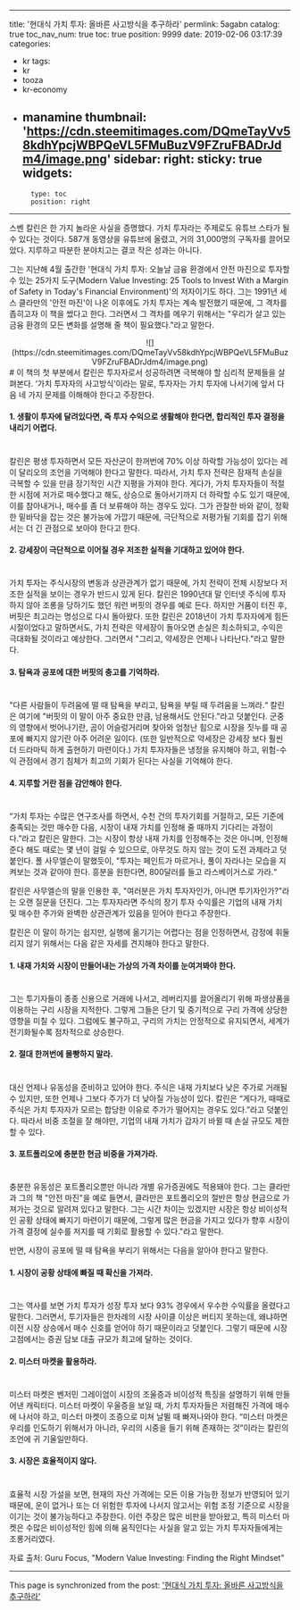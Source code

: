 
---
title: '현대식 가치 투자: 올바른 사고방식을 추구하라'
permlink: 5agabn
catalog: true
toc_nav_num: true
toc: true
position: 9999
date: 2019-02-06 03:17:39
categories:
- kr
tags:
- kr
- tooza
- kr-economy
- manamine
thumbnail: 'https://cdn.steemitimages.com/DQmeTayVv58kdhYpcjWBPQeVL5FMuBuzV9FZruFBADrJdm4/image.png'
sidebar:
    right:
        sticky: true
widgets:
    -
        type: toc
        position: right
---


스벤 칼린은 한 가지 놀라운 사실을 증명했다. 가치 투자라는 주제로도 유튜브 스타가 될 수 있다는 것이다. 587개 동영상을 유튜브에 올렸고, 거의 31,000명의 구독자를 끌어모았다. 지루하고 따분한 분야치고는 결코 작은 성과는 아니다.

​그는 지난해 4월 출간한 '현대식 가치 투자: 오늘날 금융 환경에서 안전 마진으로 투자할 수 있는 25가지 도구(Modern Value Investing: 25 Tools to Invest With a Margin of Safety in Today's Financial Environment)'의 저자이기도 하다. 그는 1991년 세스 클라만의 '안전 마진'이 나온 이후에도 가치 투자는 계속 발전했기 때문에, 그 격차를 좁히고자 이 책을 썼다고 한다. 그러면서 그 격차를 메우기 위해서는 "우리가 살고 있는 금융 환경의 모든 변화를 설명해 줄 책이 필요했다."라고 말한다.

<center>
![](https://cdn.steemitimages.com/DQmeTayVv58kdhYpcjWBPQeVL5FMuBuzV9FZruFBADrJdm4/image.png)
</center>
​#
이 책의 첫 부분에서 칼린은 투자자로서 성공하려면 극복해야 할 심리적 문제들을 살펴본다. ‘가치 투자자의 사고방식’이라는 말로, 투자자는 가치 투자에 나서기에 앞서 다음 네 가지 문제를 이해해야 한다고 주장한다.

#### 1. 생활이 투자에 달려있다면, 즉 투자 수익으로 생활해야 한다면, 합리적인 투자 결정을 내리기 어렵다.
#
칼린은 평생 투자하면서 모든 자산군이 한꺼번에 70% 이상 하락할 가능성이 있다는 레이 달리오의 조언을 기억해야 한다고 말한다. 따라서, 가치 투자 전략은 잠재적 손실을 극복할 수 있을 만큼 장기적인 시간 지평을 가져야 한다. 게다가, 가치 투자자들이 적절한 시점에 저가로 매수했다고 해도, 상승으로 돌아서기까지 더 하락할 수도 있기 때문에, 이를 참아내거나, 매수를 좀 더 보류해야 하는 경우도 있다. 그가 관찰한 바와 같이, 정확한 밑바닥을 잡는 것은 불가능에 가깝기 때문에, 극단적으로 저평가될 기회를 잡기 위해서는 더 긴 관점으로 보아야 한다고 한다.

#### 2. 강세장이 극단적으로 이어질 경우 저조한 실적을 기대하고 있어야 한다.
#
가치 투자는 주식시장의 변동과 상관관계가 없기 때문에, 가치 전략이 전체 시장보다 저조한 실적을 보이는 경우가 반드시 있게 된다. 칼린은 1990년대 말 인터넷 주식에 투자하지 않아 조롱을 당하기도 했던 워런 버핏의 경우를 예로 든다. 하지만 거품이 터진 후, 버핏은 최고라는 명성으로 다시 돌아왔다. 또한 칼린은 2018년이 가치 투자자에게 힘든 시절이었다고 말하면서도, 가치 전략은 약세장이 돌아오면 손실은 최소하되고, 수익은 극대화될 것이라고 예상한다. 그러면서 "그리고, 약세장은 언제나 나타난다."라고 말한다.

#### 3. 탐욕과 공포에 대한 버핏의 충고를 기억하라.
#
"다른 사람들이 두려움에 떨 때 탐욕을 부리고, 탐욕을 부릴 때 두려움을 느껴라.“ 칼린은 여기에 "버핏의 이 말이 아주 중요한 만큼, 남용해서도 안된다.”라고 덧붙인다. 군중의 영향에서 벗어나기란, 곰이 어슬렁거리며 찾아와 엄청난 힘으로 시장을 짓누를 때 공포에 빠지지 않기란 아주 어려운 일이다. (또한 일반적으로 약세장은 강세장 보다 훨씬 더 드라마틱 하게 출현하기 마련이다.) 가치 투자자들은 냉정을 유지해야 하고, 위험-수익 관점에서 경기 침체가 최고의 기회가 된다는 사실을 기억해야 한다.

#### 4. 지루할 거란 점을 감안해야 한다.
#
“가치 투자는 수많은 연구조사를 하면서, 수천 건의 투자기회를 거절하고, 모든 기준에 충족되는 것만 매수한 다음, 시장이 내재 가치를 인정해 줄 때까지 기다리는 과정이다.”라고 칼린은 말한다. 그는 시장이 항상 내재 가치를 인정해주는 것은 아니며, 인정해준다 해도 때로는 몇 년이 걸릴 수 있으므로, 아무것도 하지 않는 것이 도전 과제라고 덧붙인다. 폴 사무엘슨이 말했듯이, "투자는 페인트가 마르거나, 풀이 자라나는 모습을 지켜보는 것과 같아야 한다. 흥분을 원한다면, 800달러를 들고 라스베이거스로 가라.“

​칼린은 사무엘슨의 말을 인용한 후, "여러분은 가치 투자자인가, 아니면 투기자인가?"라는 오랜 질문을 던진다. 그는 투자자라면 주식의 장기 투자 수익률은 기업의 내재 가치 및 매수한 주가와 완벽한 상관관계가 있음을 믿어야 한다고 주장한다.

​칼린은 이 말이 하기는 쉽지만, 실행에 옮기기는 어렵다는 점을 인정하면서, 감정에 휘둘리지 않기 위해서는 다음 같은 자세를 견지해야 한다고 말한다.

#### 1. 내재 가치와 시장이 만들어내는 가상의 가격 차이를 눈여겨봐야 한다.
#
그는 투기자들이 종종 신용으로 거래에 나서고, 레버리지를 끌어올리기 위해 파생상품을 이용하는 구리 시장을 지적한다. 그렇게 그들은 단기 및 중기적으로 구리 가격에 상당한 영향을 미칠 수 있다. 그럼에도 불구하고, 구리의 가치는 안정적으로 유지되면서, 세계가 전기화될수록 점차적으로 상승한다.

#### 2. 절대 한꺼번에 몰빵하지 말라.
#
대신 언제나 유동성을 준비하고 있어야 한다. 주식은 내재 가치보다 낮은 주가로 거래될 수 있지만, 또한 언제나 그보다 주가가 더 낮아질 가능성이 있다. 칼린은 “게다가, 때때로 주식은 가치 투자자가 모르는 합당한 이유로 주가가 떨어지는 경우도 있다.”라고 덧붙인다. 따라서 비중 조절을 잘 해야만, 기업의 내재 가치가 갑자기 바뀔 때 손실 규모도 제한할 수 있다.

#### 3. 포트폴리오에 충분한 현금 비중을 가져가라.
#
충분한 유동성은 포트폴리오뿐만 아니라 개별 유가증권에도 적용돼야 한다. 그는 클라만과 그의 책 "안전 마진"을 예로 들면서, 클라만은 포트폴리오의 절반은 항상 현금으로 가져가는 것으로 알려져 있다고 말한다. 그는 시간 차이는 있겠지만 시장은 항상 비이성적인 공황 상태에 빠지기 마련이기 때문에, 그렇게 많은 현금을 가지고 있다가 향후 시장이 가격 결정에 실수를 저지를 때 기회로 활용할 수 있다."라고 말한다.

​반면, 시장이 공포에 떨 때 탐욕을 부리기 위해서는 다음을 알아야 한다고 말한다.

#### 1. 시장이 공황 상태에 빠질 때 확신을 가져라.
#
그는 역사를 보면 가치 투자가 성장 투자 보다 93% 경우에서 우수한 수익률을 올렸다고 말한다. 그러면서, 투기자들은 한차례의 시장 사이클 이상은 버티지 못하는데, 왜냐하면 이전 시장 상승에서 매수 신호를 얻어야 하기 때문이라고 덧붙인다. 그렇기 때문에 시장 고점에서는 증권 담보 대출 규모가 최고에 달하는 것이다.

#### 2. 미스터 마켓을 활용하라.
#
미스터 마켓은 벤저민 그레이엄이 시장의 조울증과 비이성적 특징을 설명하기 위해 만들어낸 캐릭터다. 미스터 마켓이 우울증을 보일 때, 가치 투자자들은 저렴해진 가격에 매수에 나서야 하고, 미스터 마켓이 조증으로 미쳐 날뛸 때 빠져나와야 한다. “미스터 마켓은 우리를 인도하기 위해서가 아니라, 우리의 시중을 들기 위해 존재하는 것”이라는 칼린의 조언에 귀 기울일만하다.

#### 3. 시장은 효율적이지 않다.
#
효율적 시장 가설을 보면, 현재의 자산 가격에는 모든 이용 가능한 정보가 반영되어 있기 때문에, 운이 없거나 또는 더 위험한 투자에 나서지 않고서는 위험 조정 기준으로 시장을 이기는 것이 불가능하다고 주장한다. 이런 주장은 많은 비판을 받아왔고, 특히 미스터 마켓은 수많은 비이성적인 힘에 의해 움직인다는 사실을 알고 있는 가치 투자자들에게는 조롱거리였다.

자료 출처: Guru Focus, "Modern Value Investing: Finding the Right Mindset"

- - -

This page is synchronized from the post: ['현대식 가치 투자: 올바른 사고방식을 추구하라'](https://steemit.com/@pius.pius/5agabn)
